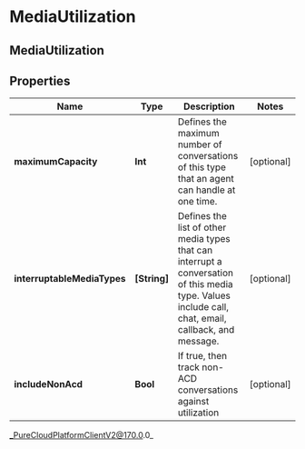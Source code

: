 # MediaUtilization

## MediaUtilization

## Properties

|Name | Type | Description | Notes|
|------------ | ------------- | ------------- | -------------|
| **maximumCapacity** | **Int** | Defines the maximum number of conversations of this type that an agent can handle at one time. | [optional] |
| **interruptableMediaTypes** | **[String]** | Defines the list of other media types that can interrupt a conversation of this media type.  Values include call, chat, email, callback, and message. | [optional] |
| **includeNonAcd** | **Bool** | If true, then track non-ACD conversations against utilization | [optional] |



_PureCloudPlatformClientV2@170.0.0_
